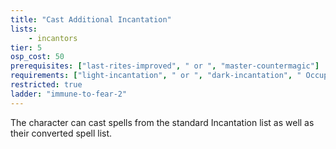```yaml
---
title: "Cast Additional Incantation"
lists:
    - incantors
tier: 5
osp_cost: 50
prerequisites: ["last-rites-improved", " or ", "master-countermagic"]
requirements: ["light-incantation", " or ", "dark-incantation", " Occupational Skill"]
restricted: true
ladder: "immune-to-fear-2"
---
```

The character can cast spells from the standard Incantation list as well as their converted spell list.